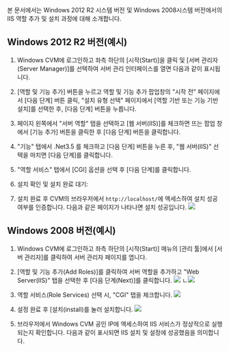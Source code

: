 본 문서에서는 Windows 2012 R2 시스템 버전 및 Windows 2008시스템 버전에서의 IIS 역할 추가 및 설치 과정에 대해 소개합니다.
## Windows 2012 R2 버전(예시)
 1. Windows CVM에 로그인하고 좌측 하단의 [시작(Start)]을 클릭 및 [서버 관리자(Server Manager)]를 선택하여 서버 관리 인터페이스를 열면 다음과 같이 표시됩니다.


 2. [역할 및 기능 추가] 버튼을 누르고 역할 및 기능 추가 팝업창의 "시작 전" 페이지에서 [다음 단계] 버튼 클릭, "설치 유형 선택" 페이지에서 [역할 기반 또는 기능 기반 설치]를 선택한 후, [다음 단계] 버튼을 누릅니다.


 3. 페이지 왼쪽에서 "서버 역할" 탭을 선택하고 [웹 서버(IIS)]를 체크하면 뜨는 팝업 창에서 [기능 추가] 버튼을 클릭한 후 [다음 단계] 버튼을 클릭합니다.
4. "기능" 탭에서 .Net3.5 를 체크하고 [다음 단계] 버튼을 누른 후, "웹 서버(IIS)" 선택을 마치면 [다음 단계]를 클릭합니다.


 5. "역할 서비스" 탭에서 [CGI] 옵션을 선택 후 [다음 단계]를 클릭합니다.


 6. 설치 확인 및 설치 완료 대기: 


 7. 설치 완료 후 CVM의 브라우저에서 ```http://localhost/```에 액세스하여 설치 성공 여부를 인증합니다. 다음과 같은 페이지가 나타나면 설치 성공입니다.
![](//mc.qcloudimg.com/static/img/e064cc1f765d68edf3dcfb0051d5dbfa/image.png)

## Windows 2008 버전(예시)
 1. Windows CVM에 로그인하고 좌측 하단의 [시작(Start)] 메뉴의 [관리 툴]에서 [서버 관리자]를 클릭하여 서버 관리자 페이지를 엽니다.


 2. [역할 및 기능 추가(Add Roles)]를 클릭하여 서버 역할을 추가하고 "Web Server(IIS)" 탭을 선택한 후 [다음 단계(Next)]를 클릭합니다.
![](//mccdn.qcloud.com/img56b1bb12831b3.png)
ㄴ![](//mccdn.qcloud.com/img56b1bcee2d9e8.png)

 3. 역할 서비스(Role Services) 선택 시, "CGI" 탭을 체크합니다.
![](//mccdn.qcloud.com/img56b1bd1b8f220.png)

 4. 설정 완료 후 [설치(install)를 눌러 설치합니다.
![](//mccdn.qcloud.com/img56b1bd4f18f1a.png)

 5. 브라우저에서 Windows CVM 공인 IP에 액세스하여 IIS 서비스가 정상적으로 실행되는지 확인합니다. 다음과 같이 표시되면 IIS 설치 및 설정에 성공했음을 의미합니다.


